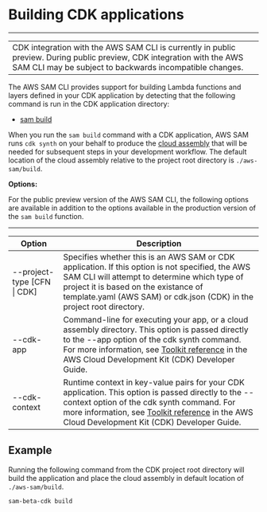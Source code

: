 # Building CDK applications<a name="serverless-cdk-building"></a>


****  

|  | 
| --- |
| CDK integration with the AWS SAM CLI is currently in public preview\. During public preview, CDK integration with the AWS SAM CLI may be subject to backwards incompatible changes\. | 

The AWS SAM CLI provides support for building Lambda functions and layers defined in your CDK application by detecting that the following command is run in the CDK application directory:
+ [sam build](sam-cli-command-reference-sam-build.md)

When you run the `sam build` command with a CDK application, AWS SAM runs `cdk synth` on your behalf to produce the [cloud assembly](https://docs.aws.amazon.com/cdk/latest/guide/apps.html#apps_cloud_assembly) that will be needed for subsequent steps in your development workflow\. The default location of the cloud assembly relative to the project root directory is `./aws-sam/build`\.

**Options:**

For the public preview version of the AWS SAM CLI, the following options are available in addition to the options available in the production version of the `sam build` function\.


****  

| Option | Description | 
| --- | --- | 
| \-\-project\-type \[CFN \| CDK\] | Specifies whether this is an AWS SAM or CDK application\. If this option is not specified, the AWS SAM CLI will attempt to determine which type of project it is based on the existance of template\.yaml \(AWS SAM\) or cdk\.json \(CDK\) in the project root directory\. | 
| \-\-cdk\-app | Command\-line for executing your app, or a cloud assembly directory\. This option is passed directly to the \-\-app option of the cdk synth command\. For more information, see [Toolkit reference](https://docs.aws.amazon.com/cdk/latest/guide/cli.html#cli-ref) in the AWS Cloud Development Kit \(CDK\) Developer Guide\. | 
| \-\-cdk\-context | Runtime context in key\-value pairs for your CDK application\. This option is passed directly to the \-\-context option of the cdk synth command\. For more information, see [Toolkit reference](https://docs.aws.amazon.com/cdk/latest/guide/cli.html#cli-ref) in the AWS Cloud Development Kit \(CDK\) Developer Guide\. | 

## Example<a name="building-cdk-applications-examples"></a>

Running the following command from the CDK project root directory will build the application and place the cloud assembly in default location of `./aws-sam/build`\. 

```
sam-beta-cdk build
```